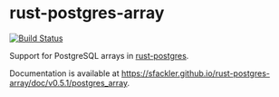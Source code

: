 # rust-postgres-array
[![Build Status](https://travis-ci.org/sfackler/rust-postgres-array.svg?branch=master)](https://travis-ci.org/sfackler/rust-postgres-array)

Support for PostgreSQL arrays in [rust-postgres](https://github.com/sfackler/rust-postgres).

Documentation is available at https://sfackler.github.io/rust-postgres-array/doc/v0.5.1/postgres_array.
